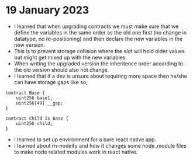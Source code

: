 # 19 January 2023

-   I learned that when upgrading contracts we must make sure that we define the variables in the same order as the old one first (no change in datatype, no re-positioning) and then declare the new variables in the new version.
-   This is to prevent storage collision where the slot will hold older values but might get mixed up with the new variables.
-   When writing the upgraded version the inheritence order according to the old version should also not change.
-   I learned that if a dev is unsure about requiring more space then he/she can have storage gaps like so,

```sol
contract Base {
    uint256 base1;
    uint256[49] __gap;
}

contract Child is Base {
    uint256 child;
}
```

-   I learned to set up environment for a bare react native app.
-   I learned about rn-nodeify and how it changes some node_module files to make node related modules work in react native.

